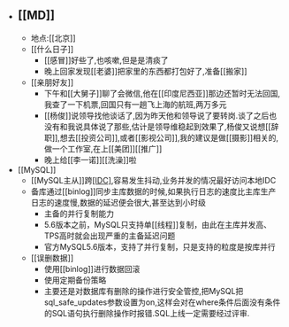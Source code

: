 - ## [[MD]]
    - 地点:[[北京]]
    - [[什么日子]]
        - [[感冒]]好些了,也咳嗽,但是是清痰了
        - 晚上回家发现[[老婆]]把家里的东西都打包好了,准备[[搬家]]
    - [[亲朋好友]]
        - 下午和[[大舅子]]聊了会微信,他在[[印度尼西亚]]那边还暂时无法回国,我查了一下机票,回国只有一趟飞上海的航班,两万多元
        - [[杨俊]]说领导找他谈话了,因为昨天他和领导说了要转岗.谈了之后也没有和我说具体说了那些,估计是领导维稳起到效果了,杨俊又说想[[辞职]],想去[[投资公司]],或者[[影视公司]],我的建议是做[[摄影]]相关的,做一个工作室,在上[[美团]][[推广]]
        - 晚上给[[李一诺]][[洗澡]]啦
- [[MySQL]]
    - [[MySQL主从]]跨[[IDC]](异地IDC),容易发生抖动,业务并发的情况最好访问本地IDC
    - 备库通过[[binlog]]同步主库数据的时候,如果执行日志的速度比主库生产日志的速度慢,数据的延迟便会很大,甚至达到小时级
        - 主备的并行复制能力
        - 5.6版本之前，MySQL只支持单[[线程]]复制，由此在主库并发高、TPS高时就会出现严重的主备延迟问题
        - 官方MySQL5.6版本，支持了并行复制，只是支持的粒度是按库并行
    - [[误删数据]]
        - 使用[[binlog]]进行数据回滚
        - 使用定期备份策略
        - 主要还是对数据库有删除的操作进行安全管控,把MySQL把sql_safe_updates参数设置为on,这样会对在where条件后面没有条件的SQL语句执行删除操作时报错.SQL上线一定需要经过评审.
